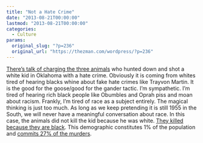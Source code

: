 ```yaml
---
title: "Not a Hate Crime"
date: "2013-08-21T00:00:00"
lastmod: "2013-08-21T00:00:00"
categories:
  - Culture
params:
  original_slug: "?p=236"
  original_url: "https://thezman.com/wordpress/?p=236"
---
```


<a
href="http://www.heraldsun.com.au/news/man-who-dobbed-in-suspects-accused-of-murdering-melbourne-baseball-player-chris-lane-says-his-son-was-next/story-fni0fiyv-1226700172461"
target="_blank">There’s talk of charging the three animals</a> who
hunted down and shot a white kid in Oklahoma with a hate crime.
Obviously it is coming from whites tired of hearing blacks whine about
fake hate crimes like Trayvon Martin. It is the good for the goose/good
for the gander tactic. I’m sympathetic. I’m tired of hearing rich black
people like Obumbles and Oprah piss and moan about racism. Frankly, I’m
tired of race as a subject entirely. The magical thinking is just too
much. As long as we keep pretending it is still 1955 in the South, we
will never have a meaningful conversation about race. In this case, the
animals did not kill the kid because he was white. <a
href="http://takimag.com/article/guns_and_race_steve_sailer/print#axzz2cZXyHNgH"
target="_blank">They killed because they are black</a>. This demographic
constitutes 1% of the population and <a
href="http://web.archive.org/web/20121019014646/http://bjs.ojp.usdoj.gov/content/homicide/race.cfm"
target="_blank">commits 27% of the murders</a>.
